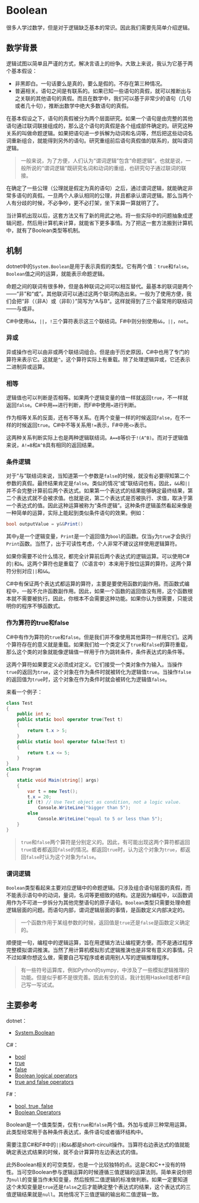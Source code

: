 # Boolean

很多人学过数学，但是对于逻辑缺乏基本的常识。因此我们需要先简单介绍逻辑。

## 数学背景

逻辑试图以简单且严谨的方式，解决言语上的纷争。大致上来说，我认为它基于两个基本假设：

- 非黑即白。一句话要么是真的，要么是假的。不存在第三种情况。
- 普遍相关。语句之间是有联系的。如果已知一些语句的真假，就可以推断出与之关联的其他语句的真假。而且在数学中，我们可以基于非常少的语句（几句或者几十句），推断出数学中绝大多数语句的真假。

在基本假设之下，语句的真假被分为两个层面研究。如果一个语句是由完整的其他语句通过联词联接组成的，那么这个语句的真假是各个组成部件确定的。研究这种关系的叫做命题逻辑。如果把语句进一步拆解为动词和名词等，然后把这些动词名词重新组合，就能得到另外的语句。研究重组前后语句真假值的联系的，就叫谓词逻辑。

> 一般来说，为了方便，人们认为“谓词逻辑”包含“命题逻辑”。也就是说，一般所说的“谓词逻辑”既研究名词和动词的重组，也研究句子通过联词的联接。

在确定了一些公理（公理就是假定为真的语句）之后，通过谓词逻辑，就能确定非常多语句的真假。一旦两个人承认相同的公理，并且都承认谓词逻辑。那么当两个人有分歧的时候，不必争吵，更不必打架，坐下来算一算就明了了。

当计算机出现以后，这套方法又有了新的用武之地。将一些实际中的问题抽象成逻辑问题，然后用计算机来计算，就能省下更多事情。为了把这一套方法搬到计算机中，就有了Boolean类型等机制。

## 机制

dotnet中的`System.Boolean`是用于表示真假的类型。它有两个值：`true`和`false`。`Boolean`值之间的运算，就能表示命题逻辑。

命题之间的联词有很多种，但是各种联词之间可以相互替代。最基本的联词是两个——“非”和“或”。其他联词可以通过这两个联词构造出来。一般为了使用方便，我们会把“非（（非A）或（非B））”简写为“A与B”。这样就得到了三个最常用的联结词——与或非。

C#中使用`&&`，`||`，`!`三个算符表示这三个联结词。F#中则分别使用`&&`，`||`，`not`。

### 异或

异或操作也可以由非或两个联结词组合。但是由于历史原因，C#中也用了专门的算符来表示它。这就是`^`。这个算符实际上有重载。除了处理逻辑异或，它还表示二进制异或运算。

### 相等

逻辑值也可以判断是否相等。如果两个逻辑变量的值一样就返回`true`，不一样就返回`false`。C#中用`==`进行判断，而F#中使用`=`进行判断。

作为相等关系的反面，还有不等关系。在两个变量一样的时候返回`false`，在不一样的时候返回`true`。C#中不等关系用`!=`表示，F#中用`<>`表示。

这两种关系判断实际上也是两种逻辑联结词。`A==B`等价于`!(A^B)`。而对于逻辑值来说，`A!=B`和`A^B`具有相同的返回结果。

### 条件逻辑

对于“与”联结词来说，当知道第一个参数是`false`的时候，就没有必要得知第二个参数的真假。最终结果肯定是`false`。类似的情况“或”联结词也有。因此，`&&`和`||`并不会完整计算前后两个表达式。如果第一个表达式的结果能够确定最终结果，第二个表达式就不会被求值。也就是说，第二个表达式是否被执行、求值，取决于第一个表达式的值。因此这种运算被称为“条件逻辑”。这种条件逻辑虽然看起来像是一种简单的运算，实际上能起到类似条件语句的效果。例如：

```C#
bool outputValue = y&&Print()
```

其中`y`是一个逻辑变量，`Print`是一个返回值为`bool`的函数。仅当`y`为`true`才会执行`Print`函数。当然了，出于可读性考虑，个人非常不建议这样使用逻辑算符。

如果你需要不论什么情况，都完全计算前后两个表达式的逻辑运算。可以使用C#的`|`和`&`。这两个算符也是重载了（C语言中）本来用于按位运算的算符。这两个算符分别对应`||`和`&&`。

C#中有保证两个表达式都运算的算符，主要是要使用函数的副作用。而函数式编程中，一般不允许函数副作用。因此，如果一个函数的返回值没有用，这个函数根本就不需要被执行。因此，你根本不会需要这种功能。如果你认为很需要，只能说明你的程序不够函数式。

### 作为算符的true和false

C#中有作为算符的`true`和`false`。但是我们并不像使用其他算符一样用它们。这两个算符存在的意义就是重载。如果我们给一个类定义了`true`和`false`的算符重载，那么这个类的对象就能像逻辑值一样用于作为跳转条件，条件表达式的条件等。

这两个算符如果要定义必须成对定义。它们接受一个类对象作为输入。当操作`true`的返回为`true`，这个对象在作为条件时就被转化为逻辑值`true`。当操作`false`的返回值为`true`时，这个对象在作为条件时就会被转化为逻辑值`false`。

来看一个例子：

```C#
class Test
{
    public int x;
    public static bool operator true(Test t)
    {
        return t.x > 5;
    }
    public static bool operator false(Test t)
    {
        return t.x <= 5;
    }
}
class Program
{
    static void Main(string[] args)
    {
        var t = new Test();
        t.x = 20;
        if (t) // Use Text object as condition, not a logic value.
            Console.WriteLine("bigger than 5");
        else
            Console.WriteLine("equal to 5 or less than 5");
    }
}
```

> `true`和`false`两个算符是分别定义的。因此，有可能出现这两个算符都返回`true`或者都返回`false`的情况。都返回`true`时，认为这个对象为`true`，都返回`false`时认为这个对象为`false`。

### 谓词逻辑

`Boolean`类型看起来主要对应逻辑中的命题逻辑。只涉及组合语句层面的真假，而不能表示语句中的动词，量词，名词等更细致的结构。这是因为编程中，以函数调用作为不可进一步拆分为其他完整语句的原子语句。`Boolean`类型只需要处理命题逻辑层面的问题。而语句内部，谓词逻辑层面的事情，是函数定义内部决定的。

> 一个函数作用于某组参数的时候，返回值是`true`还是`false`是函数定义确定的。

顺便提一句，编程中的逻辑运算，旨在用逻辑方法让编程更方便。而不是通过程序完整模拟谓词推演。当然了用计算机模拟形式逻辑推演也是非常有意义的事情。只不过如果你想这么做，需要自己写程序或者调用别人写的逻辑推理程序。

> 有一些符号运算库，例如Python的sympy，中涉及了一些模拟逻辑推理的功能。但是似乎都不是很完善。因此有空的话，我计划用Haskell或者F#自己写一写试试。

## 主要参考

dotnet：

- [System.Boolean](https://docs.microsoft.com/en-us/dotnet/api/system.boolean?view=netcore-2.2#definition)

C#：

- [bool](https://docs.microsoft.com/en-us/dotnet/csharp/language-reference/keywords/bool)
- [true](https://docs.microsoft.com/en-us/dotnet/csharp/language-reference/keywords/true-literal)
- [false](https://docs.microsoft.com/en-us/dotnet/csharp/language-reference/keywords/false-literal)
- [Boolean logical operators](https://docs.microsoft.com/en-us/dotnet/csharp/language-reference/operators/boolean-logical-operators)
- [true and false operators](https://docs.microsoft.com/en-us/dotnet/csharp/language-reference/operators/true-false-operators)

F#：

- [bool, true, false](https://docs.microsoft.com/en-us/dotnet/fsharp/language-reference/basic-types)
- [Boolean Operators](https://docs.microsoft.com/en-us/dotnet/fsharp/language-reference/symbol-and-operator-reference/boolean-operators)

Boolean是一个值类型类，仅有`true`和`false`两个值。外加与或非三种常用运算。此类型经常用于各种条件表达式，条件语句或者循环结构中。

需要注意C#和F#中的`||`和`&&`都是short-circuit操作。当算符右边表达式的值就能确定表达式结果的时候，就不会计算算符左边表达式的值。

此外Boolean相关的可空类型，也是一个比较独特的点。这是C和C++没有的特性。当可空Boolean参与逻辑运算的时候遵循三值逻辑的运算法则。简单来说你把为`null`的变量当作未知变量，然后按照二值逻辑的标准做判断。如果一定要知道这个未知变量是`true`还是`false`之后才能确定整个表达式的结果，这个表达式的三值逻辑结果就是`null`。其他情况下三值逻辑的输出和二值逻辑一致。
